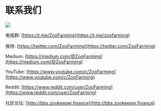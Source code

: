 # 联系我们

![](/contactus.png)

电报群: [https://t.me/ZooFarming](https://t.me/zoofarming)

推特: [https://twitter.com/ZooFarming](https://twitter.com/ZooFarming) 

Medium: [https://medium.com/@ZooFarming](https://medium.com/@ZooFarming) 

YouTube: [https://www.youtube.com/c/ZooFarming](https://www.youtube.com/c/ZooFarming)

Reddit: [https://www.reddit.com/user/ZooFarming](https://www.reddit.com/user/ZooFarming) 

社区论坛: [http://bbs.zookeeper.finance](http://bbs.zookeeper.finance)
